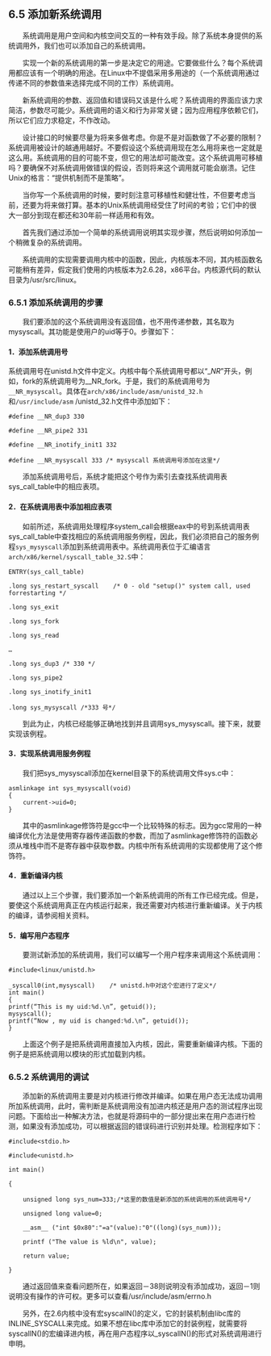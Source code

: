 ## 6.5 添加新系统调用

&emsp;&emsp;系统调用是用户空间和内核空间交互的一种有效手段。除了系统本身提供的系统调用外，我们也可以添加自己的系统调用。

&emsp;&emsp;实现一个新的系统调用的第一步是决定它的用途。它要做些什么？每个系统调用都应该有一个明确的用途。在Linux中不提倡采用多用途的（一个系统调用通过传递不同的参数值来选择完成不同的工作）系统调用。

&emsp;&emsp;新系统调用的参数、返回值和错误码又该是什么呢？系统调用的界面应该力求简洁，参数尽可能少。系统调用的语义和行为非常关键；因为应用程序依赖它们，所以它们应力求稳定，不作改动。

&emsp;&emsp;设计接口的时候要尽量为将来多做考虑。你是不是对函数做了不必要的限制？系统调用被设计的越通用越好。不要假设这个系统调用现在怎么用将来也一定就是这么用。系统调用的目的可能不变，但它的用法却可能改变。这个系统调用可移植吗？要确保不对系统调用做错误的假设，否则将来这个调用就可能会崩溃。记住Unix的格言：“提供机制而不是策略”。

&emsp;&emsp;当你写一个系统调用的时候，要时刻注意可移植性和健壮性，不但要考虑当前，还要为将来做打算。基本的Unix系统调用经受住了时间的考验；它们中的很大一部分到现在都还和30年前一样适用和有效。

&emsp;&emsp;首先我们通过添加一个简单的系统调用说明其实现步骤，然后说明如何添加一个稍微复杂的系统调用。

&emsp;&emsp;系统调用的实现需要调用内核中的函数，因此，内核版本不同，其内核函数名可能稍有差异，假定我们使用的内核版本为2.6.28，x86平台。内核源代码的默认目录为/usr/src/linux。

### 6.5.1 添加系统调用的步骤

&emsp;&emsp;我们要添加的这个系统调用没有返回值，也不用传递参数，其名取为mysyscall。其功能是使用户的uid等于0。步骤如下：

#### 1．添加系统调用号

系统调用号在unistd.h文件中定义。内核中每个系统调用号都以“__NR_”开头，例如，fork的系统调用号为__NR_fork。于是，我们的系统调用号为`__NR_mysyscall`。具体在`arch/x86/include/asm/unistd_32.h`和`/usr/include/asm`
/unistd_32.h文件中添加如下：

    #define __NR_dup3 330

    #define __NR_pipe2 331

    #define __NR_inotify_init1 332

    #define __NR_mysyscall 333 /* mysyscall 系统调用号添加在这里*/
    
&emsp;&emsp;添加系统调用号后，系统才能把这个号作为索引去查找系统调用表sys_call_table中的相应表项。

#### 2．在系统调用表中添加相应表项

&emsp;&emsp;如前所述，系统调用处理程序system_call会根据eax中的号到系统调用表sys_call_table中查找相应的系统调用服务例程，因此，我们必须把自己的服务例程`sys_mysyscall`添加到系统调用表中。系统调用表位于汇编语言`arch/x86/kernel/syscall_table_32.S`中：

    ENTRY(sys_call_table)

    .long sys_restart_syscall    /* 0 - old "setup()" system call, used forrestarting */

    .long sys_exit

    .long sys_fork

    .long sys_read

    …

    .long sys_dup3 /* 330 */

    .long sys_pipe2

    .long sys_inotify_init1

    .long sys_mysyscall /*333 号*/

&emsp;&emsp;到此为止，内核已经能够正确地找到并且调用sys_mysyscall。接下来，就要实现该例程。

#### 3．实现系统调用服务例程

&emsp;&emsp;我们把sys_mysyscall添加在kernel目录下的系统调用文件sys.c中：

    asmlinkage int sys_mysyscall(void)
    {
		current->uid=0;
    }


&emsp;&emsp;其中的asmlinkage修饰符是gcc中一个比较特殊的标志。因为gcc常用的一种编译优化方法是使用寄存器传递函数的参数，而加了asmlinkage修饰符的函数必须从堆栈中而不是寄存器中获取参数。内核中所有系统调用的实现都使用了这个修饰符。

#### 4．重新编译内核

&emsp;&emsp;通过以上三个步骤，我们要添加一个新系统调用的所有工作已经完成。但是，要使这个系统调用真正在内核运行起来，我还需要对内核进行重新编译。关于内核的编译，请参阅相关资料。

#### 5．编写用户态程序

&emsp;&emsp;要测试新添加的系统调用，我们可以编写一个用户程序来调用这个系统调用：


    #include<linux/unistd.h>

    _syscall0(int,mysyscall)    /* unistd.h中对这个宏进行了定义*/
    int main()
    {
    printf(“This is my uid:%d.\n”, getuid());
    mysyscall();
    printf(“Now , my uid is changed:%d.\n”, getuid());
    }


&emsp;&emsp;上面这个例子是把系统调用直接加入内核，因此，需要重新编译内核。下面的例子是把系统调用以模块的形式加载到内核。

### 6.5.2 系统调用的调试

&emsp;&emsp;添加新的系统调用主要是对内核进行修改并编译。如果在用户态无法成功调用所加系统调用，此时，需判断是系统调用没有加进内核还是用户态的测试程序出现问题。下面给出一种解决方法，也就是将源码中的一部分提出来在用户态进行检测，如果没有添加成功，可以根据返回的错误码进行识别并处理。检测程序如下：


    #include<stdio.h>

    #include<unistd.h>

    int main()

    {

		unsigned long sys_num=333;/*这里的数值是新添加的系统调用的系统调用号*/

		unsigned long value=0;

		__asm__ ("int $0x80":"=a"(value):"0"((long)(sys_num)));

		printf ("The value is %ld\n", value);

		return value;

    }


&emsp;&emsp;通过返回值来查看问题所在，如果返回－38则说明没有添加成功，返回－1则说明没有操作的许可权。更多可以查看/usr/include/asm/errno.h

&emsp;&emsp;另外，在2.6内核中没有宏syscallN()的定义，它的封装机制由libc库的INLINE_SYSCALL来完成。如果不想在libc库中添加它的封装例程，就需要将syscallN()的宏编译进内核，再在用户态程序以_syscallN()的形式对系统调用进行申明。
